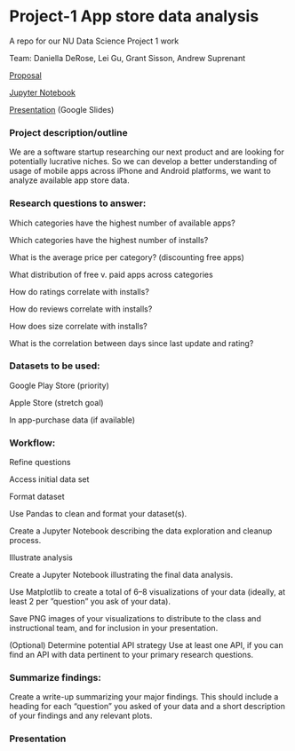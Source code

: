 # Project-1 App store data analysis

A repo for our NU Data Science Project 1 work

Team: Daniella DeRose, Lei Gu, Grant Sisson, Andrew Suprenant

[Proposal](proposal.md)

[Jupyter Notebook](AppStore.ipynb)

[Presentation](https://docs.google.com/presentation/d/1tU4YXINYIqiqSC14s0PRgM-zUYV_OMhVLJgL09DTveQ/edit?usp=sharing) (Google Slides)


### Project description/outline
We are a software startup researching our next product and are looking for potentially lucrative niches. So we can develop a better understanding of usage of mobile apps across iPhone and Android platforms, we want to analyze available app store data.

### Research questions to answer:
Which categories have the highest number of available apps?

Which categories have the highest number of installs?

What is the average price per category? (discounting free apps)

What distribution of free v. paid apps across categories

How do ratings correlate with installs?

How do reviews correlate with installs?

How does size correlate with installs?

What is the correlation between days since last update and rating?

### Datasets to be used:
Google Play Store (priority)

Apple Store (stretch goal)

In app-purchase data (if available)

### Workflow:
Refine questions

Access initial data set

Format dataset

Use Pandas to clean and format your dataset(s).

Create a Jupyter Notebook describing the data exploration and cleanup process.

Illustrate analysis

Create a Jupyter Notebook illustrating the final data analysis.

Use Matplotlib to create a total of 6–8 visualizations of your data (ideally, at least 2 per ”question” you ask of your data).

Save PNG images of your visualizations to distribute to the class and instructional team, and for inclusion in your presentation.

(Optional) Determine potential API strategy
Use at least one API, if you can find an API with data pertinent to your primary research questions.

### Summarize findings:
Create a write-up summarizing your major findings. 
This should include a heading for each “question” you asked of your data and a short description of your findings and any relevant plots.

### Presentation
